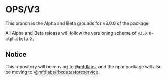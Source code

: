 # OPS/V3
This branch is the Alpha and Beta grounds for v3.0.0 of the package.

All Alpha and Beta release will follow the versioning scheme of `v3.0.0-alpha|beta.X`.

## Notice
This repository will be moving to [@mfdlabs](https://github.com/mfdlabs), and the npm package will also be moving to [@mfdlabs/rbxdatastoreservice](https://www.npmjs.com/package/@mfdlabs/rbxdatastoreservice).